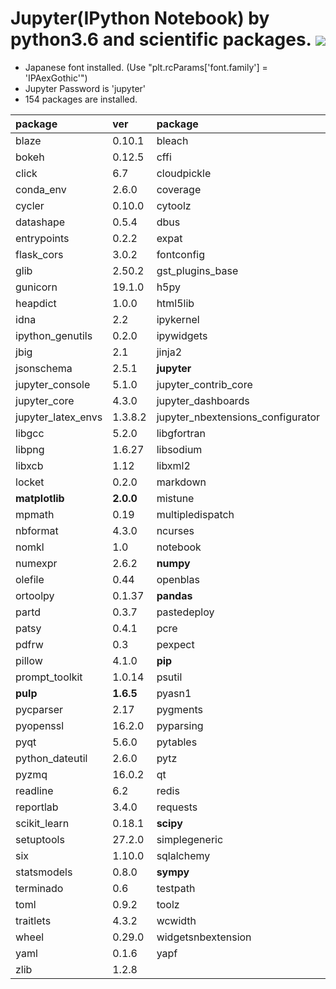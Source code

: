 Jupyter(IPython Notebook) by python3.6 and scientific packages. [![](https://badge.imagelayers.io/tsutomu7/jupyter:latest.svg)](https://imagelayers.io/?images=tsutomu7/jupyter:latest)
======

- Japanese font installed. (Use "plt.rcParams['font.family'] = 'IPAexGothic'")
- Jupyter Password is 'jupyter'
- 154 packages are installed.

package|ver|package|ver|package|ver
:--|:--|:--|:--|:--|:--
blaze|0.10.1|bleach|1.5.0|blist|1.3.6
bokeh|0.12.5|cffi|1.9.1|chest|0.2.3
click|6.7|cloudpickle|0.2.2|**conda**|**4.3.16**
conda_env|2.6.0|coverage|4.3.4|cryptography|1.7.1
cycler|0.10.0|cytoolz|0.8.2|dask|0.14.1
datashape|0.5.4|dbus|1.10.10|decorator|4.0.11
entrypoints|0.2.2|expat|2.1.0|**flask**|**0.12.1**
flask_cors|3.0.2|fontconfig|2.12.1|freetype|2.5.5
glib|2.50.2|gst_plugins_base|1.8.0|gstreamer|1.8.0
gunicorn|19.1.0|h5py|2.7.0|hdf5|1.8.17
heapdict|1.0.0|html5lib|0.999|icu|54.1
idna|2.2|ipykernel|4.6.1|**ipython**|**5.3.0**
ipython_genutils|0.2.0|ipywidgets|6.0.0|itsdangerous|0.24
jbig|2.1|jinja2|2.9.6|jpeg|9b
jsonschema|2.5.1|**jupyter**|**1.0.0**|jupyter_client|5.0.1
jupyter_console|5.1.0|jupyter_contrib_core|0.3.0|jupyter_contrib_nbextensions|0.2.6
jupyter_core|4.3.0|jupyter_dashboards|0.7.0|jupyter_highlight_selected_word|0.0.11
jupyter_latex_envs|1.3.8.2|jupyter_nbextensions_configurator|0.2.4|libffi|3.2.1
libgcc|5.2.0|libgfortran|3.0.0|libiconv|1.14
libpng|1.6.27|libsodium|1.0.10|libtiff|4.0.6
libxcb|1.12|libxml2|2.9.4|llvmlite|0.17.0
locket|0.2.0|markdown|2.6.8|markupsafe|0.23
**matplotlib**|**2.0.0**|mistune|0.7.4|more_itertools|2.5.0
mpmath|0.19|multipledispatch|0.4.9|nbconvert|5.1.1
nbformat|4.3.0|ncurses|5.9|**networkx**|**1.11**
nomkl|1.0|notebook|5.0.0|numba|0.32.0
numexpr|2.6.2|**numpy**|**1.12.1**|odo|0.5.0
olefile|0.44|openblas|0.2.19|openssl|1.0.2k
ortoolpy|0.1.37|**pandas**|**0.19.2**|pandocfilters|1.4.1
partd|0.3.7|pastedeploy|1.5.2|path.py|10.1
patsy|0.4.1|pcre|8.39|pdfformfiller|0.4
pdfrw|0.3|pexpect|4.2.1|pickleshare|0.7.4
pillow|4.1.0|**pip**|**9.0.1**|pivottablejs|2.7.0
prompt_toolkit|1.0.14|psutil|5.2.2|ptyprocess|0.5.1
**pulp**|**1.6.5**|pyasn1|0.2.3|pycosat|0.6.2
pycparser|2.17|pygments|2.2.0|pyjade|4.0.0
pyopenssl|16.2.0|pyparsing|2.1.4|pypdf2|1.26.0
pyqt|5.6.0|pytables|3.3.0|**python**|**3.6.1**
python_dateutil|2.6.0|pytz|2017.2|pyyaml|3.12
pyzmq|16.0.2|qt|5.6.2|qtconsole|4.3.0
readline|6.2|redis|3.2.0|redis_py|2.10.5
reportlab|3.4.0|requests|2.13.0|ruamel_yaml|0.11.14
scikit_learn|0.18.1|**scipy**|**0.19.0**|seaborn|0.7.1
setuptools|27.2.0|simplegeneric|0.8.1|sip|4.18
six|1.10.0|sqlalchemy|1.1.9|sqlite|3.13.0
statsmodels|0.8.0|**sympy**|**1.0**|tables|3.3.0
terminado|0.6|testpath|0.3|tk|8.5.18
toml|0.9.2|toolz|0.8.2|tornado|4.4.2
traitlets|4.3.2|wcwidth|0.1.7|werkzeug|0.12.1
wheel|0.29.0|widgetsnbextension|2.0.0|xz|5.2.2
yaml|0.1.6|yapf|0.16.1|zeromq|4.1.5
zlib|1.2.8|
